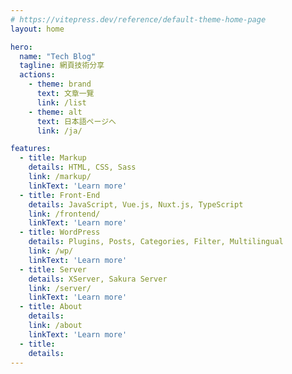 ```yaml
---
# https://vitepress.dev/reference/default-theme-home-page
layout: home

hero:
  name: "Tech Blog"
  tagline: 網頁技術分享
  actions:
    - theme: brand
      text: 文章一覽
      link: /list
    - theme: alt
      text: 日本語ページへ
      link: /ja/

features:
  - title: Markup
    details: HTML, CSS, Sass
    link: /markup/
    linkText: 'Learn more'
  - title: Front-End
    details: JavaScript, Vue.js, Nuxt.js, TypeScript
    link: /frontend/
    linkText: 'Learn more'
  - title: WordPress
    details: Plugins, Posts, Categories, Filter, Multilingual
    link: /wp/
    linkText: 'Learn more'
  - title: Server
    details: XServer, Sakura Server
    link: /server/
    linkText: 'Learn more'
  - title: About
    details: 　
    link: /about
    linkText: 'Learn more'
  - title: 　
    details: 　
---
```


